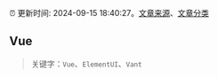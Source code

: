 :alarm_clock: 更新时间: 2024-09-15 18:40:27。[文章来源](/README.md)、[文章分类](/TAGS.md)

## Vue


> 关键字：`Vue`、`ElementUI`、`Vant`




